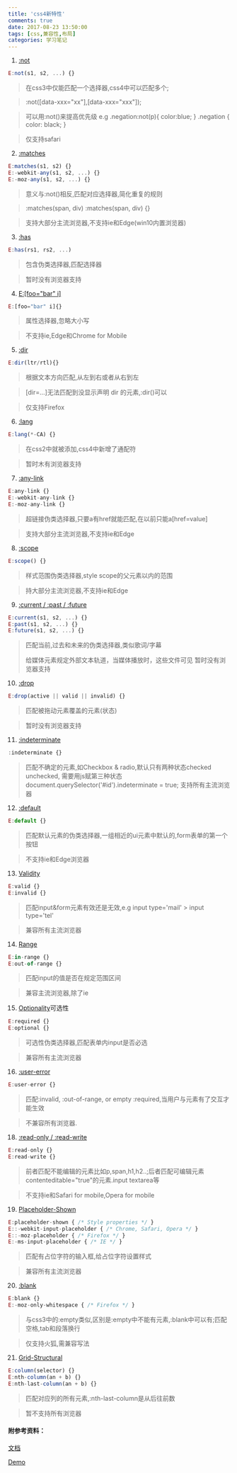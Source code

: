 ```yaml
---
title: 'css4新特性'
comments: true
date: 2017-08-23 13:50:00
tags: [css,兼容性,布局]
categories: 学习笔记
---
```

1. [:not](http://css4-selectors.com/selector/css4/negation-pseudo-class/) 

```javascript
E:not(s1, s2, ...) {}
```

> 在css3中仅能匹配一个选择器,css4中可以匹配多个;

> :not([data-xxx="xx"],[data-xxx="xxx"]);

> 可以用:not()来提高优先级 e.g .negation:not(p){ color:blue; }  .negation { color: black; }

> 仅支持safari

2. [:matches](http://css4-selectors.com/selector/css4/matches-any-pseudo-class/) 

```javascript
E:matches(s1, s2) {}
E:-webkit-any(s1, s2, ...) {}
E:-moz-any(s1, s2, ...) {} 
```

> 意义与:not()相反,匹配对应选择器,简化重复的规则

> :matches(span, div) :matches(span, div) {}
 
> 支持大部分主流浏览器,不支持ie和Edge(win10内置浏览器)

3. [:has](http://css4-selectors.com/selector/css4/relational-pseudo-class/) 

```javascript
E:has(rs1, rs2, ...) 
```

> 包含伪类选择器,匹配选择器

> 暂时没有浏览器支持

<!-- more -->

4. [E:[foo="bar" i]](http://css4-selectors.com/selector/css4/attribute-case-sensitivity/)

```javascript
E:[foo="bar" i]{}
```

> 属性选择器,忽略大小写

> 不支持ie,Edge和Chrome for Mobile

5. [:dir](http://css4-selectors.com/selector/css4/dir-pseudo-class/)

```javascript
E:dir(ltr/rtl){}
```

> 根据文本方向匹配,从左到右或者从右到左 

> [dir=...]无法匹配到没显示声明 dir 的元素,:dir()可以

> 仅支持Firefox

6. [:lang](http://css4-selectors.com/selector/css4/lang-pseudo-class/)

```javascript
E:lang(*-CA) {}
```

> 在css2中就被添加,css4中新增了通配符

> 暂时木有浏览器支持 

7. [:any-link](http://css4-selectors.com/selector/css4/hyperlink-pseudo-class/)

```javascript
E:any-link {}
E:-webkit-any-link {}
E:-moz-any-link {}
```

> 超链接伪类选择器,只要a有href就能匹配,在以前只能a[href=value]

> 支持大部分主流浏览器,不支持ie和Edge 

8. [:scope](http://css4-selectors.com/selector/css4/scope-pseudo-class/) 

```javascript
E:scope() {} 
```

> 样式范围伪类选择器,style scope的父元素以内的范围

> 持大部分主流浏览器,不支持ie和Edge 

9. [:current / :past / :future](http://css4-selectors.com/selector/css4/time-dimensional-pseudo-class/) 

```javascript
E:current(s1, s2, ...) {}
E:past(s1, s2, ...) {}
E:future(s1, s2, ...) {}
```

> 匹配当前,过去和未来的伪类选择器,类似歌词/字幕
> <track> 给媒体元素规定外部文本轨道，当媒体播放时，这些文件可见 
> 暂时没有浏览器支持 

10. [:drop](http://css4-selectors.com/selector/css4/drop-pseudo-class/)

```javascript
E:drop(active || valid || invalid) {}
```

> 匹配被拖动元素覆盖的元素(状态) 

> 暂时没有浏览器支持 

11. [:indeterminate](http://css4-selectors.com/selector/css4/indeterminate-value-pseudo-class/) 

```javascript
:indeterminate {} 
```

> 匹配不确定的元素,如Checkbox & radio,默认只有两种状态checked unchecked,
> 需要用js赋第三种状态document.querySelector('#id').indeterminate = true;
> 支持所有主流浏览器

12. [:default](http://css4-selectors.com/selector/css4/default-option-pseudo-class/)

```javascript
E:default {}
```

> 匹配默认元素的伪类选择器,一组相近的ui元素中默认的,form表单的第一个按钮

> 不支持ie和Edge浏览器 

13. [Validity](http://css4-selectors.com/selector/css4/range-pseudo-class/)

```javascript
E:valid {}
E:invalid {}
```

> 匹配input&form元素有效还是无效,e.g input type='mail' > input type='tel' 

> 兼容所有主流浏览器

14. [Range](http://css4-selectors.com/selector/css4/validity-pseudo-class/)

```javascript
E:in-range {}
E:out-of-range {} 
```

> 匹配input的值是否在规定范围区间

> 兼容主流浏览器,除了ie

15. [Optionality](http://css4-selectors.com/selector/css4/optionality-pseudo-class/)可选性

```javascript
E:required {}
E:optional {}
```

> 可选性伪类选择器,匹配表单内input是否必选

> 兼容所有主流浏览器 

16. [:user-error](http://css4-selectors.com/selector/css4/range-pseudo-class/)

```javascript
E:user-error {}
```

> 匹配:invalid, :out-of-range, or empty :required,当用户与元素有了交互才能生效 

> 不兼容所有浏览器. 

18. [:read-only / :read-write](http://css4-selectors.com/selector/css4/mutability-pseudo-class/)

```javascript
E:read-only {}
E:read-write {}
```

> 前者匹配不能编辑的元素比如p,span,h1,h2..;后者匹配可编辑元素 contenteditable="true"的元素.input textarea等

> 不支持ie和Safari for mobile,Opera for mobile 

19. [Placeholder-Shown](http://css4-selectors.com/selector/css4/placeholder-pseudo-class/)

```javascript
E:placeholder-shown { /* Style properties */ }
E::-webkit-input-placeholder { /* Chrome, Safari, Opera */ }
E::-moz-placeholder { /* Firefox */ }
E:-ms-input-placeholder { /* IE */ } 
```

> 匹配有占位字符的输入框,给占位字符设置样式

> 兼容所有主流浏览器 

20. [:blank](http://css4-selectors.com/selector/css4/blank-pseudo-class/)

```javascript
E:blank {} 
E:-moz-only-whitespace { /* Firefox */ }
```

> 与css3中的:empty类似,区别是:empty中不能有元素,:blank中可以有;匹配空格,tab和段落换行

> 仅支持火狐,需兼容写法

21. [Grid-Structural](http://css4-selectors.com/selector/css4/grid-structural-pseudo-class/)

```javascript
E:column(selector) {}
E:nth-column(an + b) {}
E:nth-last-column(an + b) {} 
```

> 匹配对应列的所有元素,:nth-last-column是从后往前数

> 暂不支持所有浏览器

#### 附参考资料：

[文档](http://css4.rocks/)

[Demo](http://css4-selectors.com/selectors/)